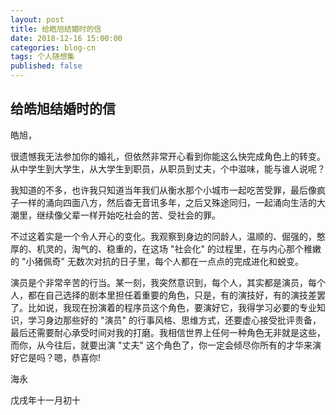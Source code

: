 ```yaml
---
layout: post
title: 给皓旭结婚时的信
date: 2018-12-16 15:00:00
categories: blog-cn
tags: 个人随想集
published: false
--- 
```


## 给皓旭结婚时的信

皓旭，

很遗憾我无法参加你的婚礼，但依然非常开心看到你能这么快完成角色上的转变。从中学生到大学生，从大学生到职员，从职员到丈夫，个中滋味，能与谁人说呢？

我知道的不多，也许我只知道当年我们从衡水那个小城市一起吃苦受罪，最后像疯子一样的涌向四面八方，然后杳无音讯多年，之后又殊途同归，一起涌向生活的大潮里，继续像父辈一样开始吃社会的苦、受社会的罪。

不过这着实是一个令人开心的变化。我观察到身边的同龄人，温顺的、倔强的，憨厚的、机灵的，淘气的、稳重的，在这场 "社会化" 的过程里，在与内心那个稚嫩的 "小猪佩奇" 无数次对抗的日子里，每个人都在一点点的完成进化和蜕变。

演员是个非常辛苦的行当。某一刻，我突然意识到，每个人，其实都是演员，每个人，都在自己选择的剧本里担任着重要的角色，只是，有的演技好，有的演技差罢了。比如说，我现在扮演着的程序员这个角色，要演好它，我得学习必要的专业知识，学习身边那些好的 "演员" 的行事风格、思维方式，还要虚心接受批评责备，最后还需要耐心承受时间对我的打磨。我相信世界上任何一种角色无非就是这些，而你，从今往后，就要出演 "丈夫" 这个角色了，你一定会倾尽你所有的才华来演好它是吗？嗯，恭喜你!

海永

戊戌年十一月初十